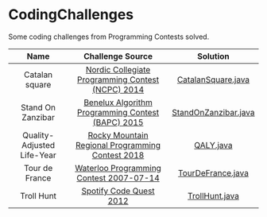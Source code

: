 # CodingChallenges

Some coding challenges from Programming Contests solved.

|Name|Challenge Source|Solution|
|:-----------------------:|:-----------------------------------------------------------------------:|:-----------------------------------------------------------------------------------------------------------------------------------------------------------------------------------------------------------------------------------------------------------------------:|
|Catalan square| [Nordic Collegiate Programming Contest (NCPC) 2014](https://open.kattis.com/problems/catalansquare)| [CatalanSquare.java](https://github.com/borjavelez/CodingChallenges/blob/master/src/CatalanSquare/CatalanSquare.java)|
|Stand On Zanzibar| [Benelux Algorithm Programming Contest (BAPC) 2015](https://open.kattis.com/problems/zanzibar) | [StandOnZanzibar.java](https://github.com/borjavelez/CodingChallenges/blob/master/src/StandOnZanzibar/StandOnZanzibar.java)|
|Quality-Adjusted Life-Year| [Rocky Mountain Regional Programming Contest 2018](https://open.kattis.com/problems/qaly) | [QALY.java](https://github.com/borjavelez/CodingChallenges/blob/master/src/QALY/QALY.java)|
|Tour de France| [Waterloo Programming Contest 2007-07-14](https://open.kattis.com/problems/tourdefrance) | [TourDeFrance.java](https://github.com/borjavelez/CodingChallenges/blob/master/src/TourDeFrance/TourDeFrance.java)|
|Troll Hunt| [Spotify Code Quest 2012](https://open.kattis.com/problems/trollhunt) | [TrollHunt.java](https://github.com/borjavelez/CodingChallenges/blob/master/src/TrollHunt/TrollHunt.java)|
